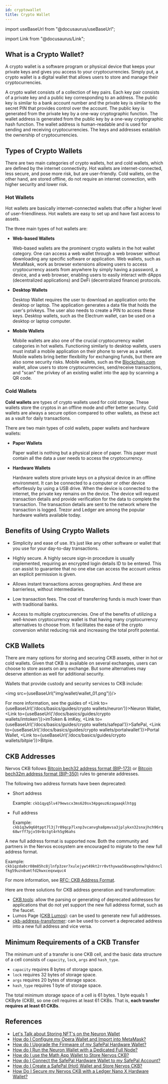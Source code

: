```yaml
---
id: cryptowallet
title: Crypto Wallet
---
```


import useBaseUrl from "@docusaurus/useBaseUrl";

import Link from "@docusaurus/Link";

## What is a Crypto Wallet?

A crypto wallet is a software program or physical device that keeps your private keys and gives you access to your cryptocurrencies. Simply put, a crypto wallet is a digital wallet that allows users to store and manage their cryptocurrencies.

A crypto wallet consists of a collection of key pairs. Each key pair consists of a private key and a public key corresponding to an address. The public key is similar to a bank account number and the private key is similar to the secret PIN that provides control over the account. 
The public key is generated from the private key by a one-way cryptographic function. The wallet address is generated from the public key by a one-way cryptographic hash function. The wallet address is human-readable and is used for sending and receiving cryptocurrencies. The keys and addresses establish the ownership of cryptocurrencies. 

## Types of Crypto Wallets

There are two main categories of crypto wallets, hot and cold wallets, which are defined by the internet connectivity. Hot wallets are internet-connected, less secure, and pose more risk, but are user-friendly. Cold wallets, on the other hand, are stored offline, do not require an internet connection, with higher security and lower risk.

### Hot Wallets

Hot wallets are basically internet-connected wallets that offer a higher level of user-friendliness. Hot wallets are easy to set up and have fast access to assets.

The three main types of hot wallets are:

- **Web-based Wallets**

  Web-based wallets are the prominent crypto wallets in the hot wallet category. One can access a web wallet through a web browser without downloading any specific software or application. Web wallets, such as MetaMask, work as browser extensions allowing users to access cryptocurrency assets from anywhere by simply having a password, a device, and a web browser, enabling users to easily interact with dApps (decentralized applications) and DeFi (decentralized finance) protocols.

- **Desktop Wallets**

  Desktop Wallet requires the user to download an application onto the desktop or laptop. The application generates a data file that holds the user's privkeys. The user also needs to create a PIN to access these keys. Desktop wallets, such as the Electrum wallet, can be used on a desktop or laptop computer.

- **Mobile Wallets**

  Mobile wallets are also one of the crucial cryptocurrency wallet categories in hot wallets. Functioning similarly to desktop wallets, users must install a mobile application on their phone to serve as a wallet. Mobile wallets bring better flexibility for exchanging funds, but there are also some security risks. Mobile wallets, such as the [Blockchain.com](http://blockchain.com/) wallet, allow users to store cryptocurrencies, send/receive transactions, and "scan" the privkey of an existing wallet into the app by scanning a QR code.

### Cold Wallets

**Cold wallets** are types of crypto wallets used for cold storage. These wallets store the cryptos in an offline mode and offer better security. Cold wallets are always a secure option compared to other wallets, as these act as a vault for daily transactions.

There are two main types of cold wallets, paper wallets and hardware wallets:

- **Paper Wallets**

  Paper wallet is nothing but a physical piece of paper. This paper must contain all the data a user needs to access the cryptocurrency.

- **Hardware Wallets**

  Hardware wallets store private keys on a physical device in an offline environment. It can be connected to a computer or other device effortlessly by using a USB drive. When the device is connected to the internet, the private key remains on the device. The device will request transaction details and provide verification for the data to complete the transaction. The transaction details are sent to the network where the transaction is logged. Trezor and Ledger are among the popular hardware wallets available today.

## Benefits of Using Crypto Wallets

- Simplicity and ease of use. It’s just like any other software or wallet that you use for your day-to-day transactions.

- Highly secure. A highly secure sign-in procedure is usually implemented, requiring an encrypted login details ID to be entered. This can assist to guarantee that no one else can access the account unless an explicit permission is given.

- Allows instant transactions across geographies. And these are barrierless, without intermediaries.

- Low transaction fees. The cost of transferring funds is much lower than with traditional banks.

- Access to multiple cryptocurrencies. One of the benefits of utilizing a well-known cryptocurrency wallet is that having many cryptocurrency alternatives to choose from. It facilitates the ease of the crypto conversion whilst reducing risk and increasing the total profit potential.

## CKB Wallets

There are many options for storing and securing CKB assets, either in hot or cold wallets. Given that CKB is available on several exchanges, users can choose to store assets on any exchange. But some alternatives may deserve attention as well for additional security.

Wallets that provide custody and security services to CKB include:

<img src={useBaseUrl("img/wallet/wallet_01.png")}/>

For more information, see the guides of <Link to={useBaseUrl('/docs/basics/guides/crypto wallets/neuron')}>Neuron Wallet</Link>, <Link to={useBaseUrl('/docs/basics/guides/crypto wallets/imtoken')}>imToken & imKey</Link>, <Link to={useBaseUrl('/docs/basics/guides/crypto wallets/safepal')}>SafePal</Link>, <Link to={useBaseUrl('/docs/basics/guides/crypto wallets/portalwallet')}>Portal Wallet</Link>, <Link to={useBaseUrl('/docs/basics/guides/crypto wallets/bitpie')}>Bitpie</Link>.

## CKB Addresses

Nervos CKB follows [Bitcoin bech32 address format (BIP-173)](https://github.com/bitcoin/bips/blob/master/bip-0173.mediawiki) or [Bitcoin bech32m address format (BIP-350)](https://github.com/sipa/bips/blob/bip-bech32m/bip-0350.mediawiki) rules to generate addresses.

The following two address formats have been deprecated:

- Short address

  Example: `ckb1qyq5lv479ewscx3ms620sv34pgeuz6zagaaqklhtgg`

- Full address

  Example: `ckb1q3w9q60tppt7l3j7r09qcp7lxnp3vcanvgha8pmvsa3jplykxn32snajhch96rq68wrff7pjx59r8stgt4rh5g96ahs`

A new full address format is supported now. Both the community and partners in the Nervos ecosystem are encouraged to migrate to the new full address format.

Example: `ckb1qzda0cr08m85hc8jlnfp3zer7xulejywt49kt2rr0vthywaa50xwsqdnnw7qkdnnclfkg59uzn8umtfd2kwxceqxwquc4`

For more information, see [RFC: CKB Address Format](https://github.com/nervosnetwork/rfcs/blob/master/rfcs/0021-ckb-address-format/0021-ckb-address-format.md). 

Here are three solutions for CKB address generation and transformation:

- [CKB.tools](https://ckb.tools/): allow the parsing or generating of deprecated addresses for applications that do not yet support the new full address format, such as the faucet.
- Lumos Page ([CKB Lumos](https://main--boring-euler-1b5fa4.netlify.app/tools/)): can be used to generate new full addresses.
- [ckb-address-transformer](https://codesandbox.io/s/ckb-address-transformer-524gi): can be used to convert a deprecated address into a new full address and vice versa.

## Minimum Requirements of a CKB Transfer

The minimum unit of a transfer is one CKB cell, and the basic data structure of a cell consists of `capacity`, `lock`, `args` and `hash_type`.

- `capacity` requires 8 bytes of storage space.
- `lock` requires 32 bytes of storage space.
- `args` requires 20 bytes of storage space. 
- `hash_type` requires 1 byte of storage space.

The total minimum storage space of a cell is 61 bytes. 1 byte equals 1 CKByte (CKB), so one cell requires at least 61 CKBs. That is, **each transfer requires at least 61 CKBs**.

## References

- [Let's Talk about Storing NFT's on the Neuron Wallet](https://everythingnervos.substack.com/p/lets-talk-about-storing-nfts-on-the)
- [How do I Configure my Opera Wallet and Import into MetaMask?](https://everythingnervos.substack.com/p/how-do-i-configure-my-opera-wallet)
- [How do I Upgrade the Firmware of my SafePal Hardware Wallet?](https://everythingnervos.substack.com/p/how-do-i-upgrade-the-firmware-of)
- [How do I Run the Neuron Wallet with a Dedicated Full Node?](https://everythingnervos.substack.com/p/how-do-i-run-the-neuron-wallet-with)
- [How do I use the Math App Wallet to Store Nervos CKB?](https://everythingnervos.substack.com/p/how-do-i-use-the-math-app-wallet)
- [How do I Connect the SafePal Hardware Wallet to my SafePal Account?](https://everythingnervos.substack.com/p/how-do-i-connect-the-safepal-hardware)
- [How do I Create a SafePal (Hot) Wallet and Store Nervos CKB?](https://everythingnervos.substack.com/p/how-do-i-create-a-safepal-hot-wallet)
- [How Do I Secure my Nervos CKB with a Ledger Nano X Hardware Wallet?](https://everythingnervos.substack.com/p/how-do-i-secure-my-nervos-ckb-with-8df)
